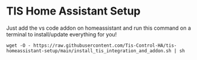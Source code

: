 # TIS Home Assistant Setup

Just add the vs code addon on homeassistant and run this command on a terminal to install/update everything for you!

```
wget -O - https://raw.githubusercontent.com/Tis-Control-HA/tis-homeassistant-setup/main/install_tis_integration_and_addon.sh | sh
```
